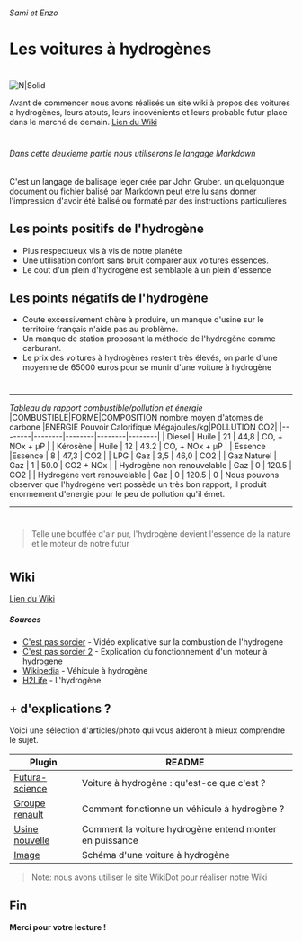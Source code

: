 ###### Sami et Enzo
#
# Les voitures à hydrogènes


#
![N|Solid](https://roulezelectrique.com/wp-content/uploads/2016/06/toyota-mirai-798x340.jpg)



Avant de commencer nous avons réalisés un site wiki à propos des voitures a hydrogènes, leurs atouts, leurs incovénients et leurs probable futur place dans le marché de demain.
[Lien du Wiki]
#
###### Dans cette deuxieme partie nous utiliserons le langage Markdown
C'est un langage de balisage leger crée par John Gruber.
un quelquonque document ou fichier balisé par Markdown peut etre lu sans donner l'impression d'avoir été balisé ou formaté par des instructions particulieres

## Les points positifs de l'hydrogène

- Plus respectueux vis à vis de notre planète
- Une utilisation confort sans bruit comparer aux voitures essences.
- Le cout d'un plein d'hydrogène est semblable à un plein d'essence

## Les points négatifs de l'hydrogène

- Coute excessivement chère à produire, un manque d'usine sur le territoire français n'aide pas au problème.
- Un manque de station proposant la méthode de l'hydrogène comme carburant.
- Le prix des voitures à hydrogènes restent très élevés, on parle d'une moyenne de 65000 euros pour se munir d'une voiture à hydrogène
#
#
#
#
---
*Tableau du rapport combustible/pollution et énergie*
|COMBUSTIBLE|FORME|COMPOSITION nombre moyen d'atomes de carbone |ENERGIE Pouvoir Calorifique Mégajoules/kg|POLLUTION CO2|
|--------|--------|--------|--------|--------|
|    Diesel    |    Huile    |    21    |    44,8    |    CO, + NOx + μP    |
|    Kérosène    |    Huile    |    12    |    43.2    |    CO, + NOx + μP    |
|    Essence    |Essence    |    8    |    47,3    |   CO2    |
|    LPG    |    Gaz    |    3,5    |    46,0   |    CO2    |
|    Gaz Naturel    |    Gaz    |    1    |    50.0    |    CO2 + NOx    |
|    Hydrogène non renouvelable    |    Gaz    |    0    |    120.5   |    CO2    |
|    Hydrogène vert renouvelable   |    Gaz    |    0    |    120.5    |    0    |
Nous pouvons observer que l'hydrogène vert possède un très bon rapport, il produit enormement d'energie pour le peu de pollution qu'il émet.

---
#
#
> Telle une bouffée d'air pur, 
> l'hydrogène devient l'essence de la nature
> et le moteur de notre futur
#
#

## Wiki
[Lien du Wiki]
##### Sources

- [C'est pas sorcier] - Vidéo explicative sur la combustion de l'hydrogene
- [C'est pas sorcier 2] - Explication du fonctionnement d'un moteur à hydrogene
- [Wikipedia] - Véhicule à hydrogène
- [H2Life] - L'hydrogène



## + d'explications ?

Voici une sélection d'articles/photo qui vous aideront à mieux comprendre le sujet.

| Plugin | README |
| ------ | ------ |
| [Futura-science] | Voiture à hydrogène : qu'est-ce que c'est ? |
| [Groupe renault] | Comment fonctionne un véhicule à hydrogène ? |
| [Usine nouvelle] | Comment la voiture hydrogène entend monter en puissance |
| [Image] | Schéma d'une voiture à hydrogène |



> Note: nous avons utiliser le site WikiDot pour réaliser notre Wiki

## Fin
**Merci pour votre lecture !**

[//]: # (Voici les liens de reference utilisés dans le corpus. Lors du lancement du markdown ils sont invisibles à la vu du lecteur)
   
   [H2Life]: <https://www.h2life.org/fr/hydrogene>
   [Wikipedia]: <https://fr.wikipedia.org/wiki/V%C3%A9hicule_%C3%A0_hydrog%C3%A8ne>
   [C'est pas sorcier]: <https://www.youtube.com/watch?v=7Bn9Gp5kuyI>
   [C'est pas sorcier 2]: <https://www.youtube.com/watch?v=UBRtY3grlM0>
   [Lien du Wiki]: <http://voiturehydrogene.wikidot.com/cccmwatchoupi>
   >
   [Futura-science]: <https://www.futura-sciences.com/tech/definitions/voiture-hydrogene-voiture-hydrogene-7277/>
   [Groupe renault]: <https://www.renaultgroup.com/news-onair/actualites/comment-fonctionne-un-vehicule-a-hydrogene/#:~:text=Le%20terme%20%C2%AB%20voiture%20%C3%A9lectrique%20%C3%A0,grande%20famille%20des%20voitures%20%C3%A9lectriques.>
   [Image]: <https://player.slideplayer.fr/11/3194769/data/images/img3.jpg>
   [Usine nouvelle]: <https://www.usinenouvelle.com/article/comment-la-voiture-hydrogene-entend-monter-en-puissance.N861295>
